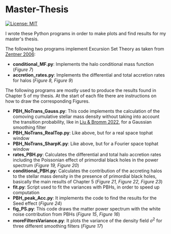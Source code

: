 # Master-Thesis
[![License: MIT](https://img.shields.io/badge/License-MIT-yellow.svg)](https://opensource.org/licenses/MIT)

I wrote these Python programs in order to make plots and find results for my master's thesis.

The following two programs implement Excursion Set Theory as taken from [Zentner 2006](https://arxiv.org/abs/astro-ph/0611454):

- **conditional_MF.py**: Implements the halo conditional mass function (*Figure 7*)
- **accretion_rates.py**: Implements the differential and total accretion rates for halos (*Figure 8, Figure 9*)

The following programs are mostly used to produce the results found in Chapter 5 of my thesis. At the start of each file there are instructions on how to draw the corresponding Figures.

- **PBH_NoTrans_Gauss.py**: This code implements the calculation of the comoving cumulative stellar mass density without taking into account the transition probability, like in [Liu & Bromm 2022](https://arxiv.org/abs/2208.13178), for a Gaussian smoothing filter
- **PBH_NoTrans_RealTop.py**: Like above, but for a real space tophat window
- **PBH_NoTrans_SharpK.py**: Like above, but for a Fourier space tophat window
- **rates_PBH.py**: Calculates the differential and total halo accretion rates including the Poissonian effect of primordial black holes in the power spectrum (*Figure 19, Figure 20*)
- **conditional_PBH.py**: Calculates the contribution of the accreting halos to the stellar mass density in the presence of primordial black holes, basically the main results of Chapter 5 (*Figure 21, Figure 22, Figure 23*)
- **fit.py**: Script used to fit the variances with PBHs, in order to speed up computation
- **PBH_peak_Acc.py**: It implements the code to find the results for the Seed effect (*Figure 24*)
- **fig_PS.py**: This code draws the matter power spectrum with the white noise contribution from PBHs (*Figure 15*, *Figure 16*)
- **moreFiltersVariance.py**: It plots the variance of the density field $\sigma^2$ for three different smoothing filters (*Figure 17*)
